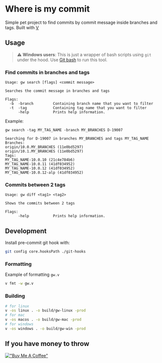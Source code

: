 # Where is my commit

Simple pet project to find commits by commit message inside branches and tags. Built with [V](https://vlang.io)

## Usage

> :warning: **Windows users**: This is just a wrapper of bash scripts using `git` under the hood. Use [Git bash](https://gitforwindows.org) to run this tool.

### Find commits in branches and tags

```
Usage: gw search [flags] <commit message>

Searches the commit message in branches and tags

Flags:
  -b  -branch         Containing branch name that you want to filter
  -t  -tag            Containing tag name that you want to filter
      -help           Prints help information.
```

Example:

```
gw search -tag MY_TAG_NAME -branch MY_BRANCHES D-19007

Searching for D-19007 in branches MY_BRANCHES and tags MY_TAG_NAME
Branches:
origin/10.0.MY_BRANCHES (11e0bd5297)
origin/10.1.MY_BRANCHES (11e0bd5297)
Tags:
MY_TAG_NAME-10.0.10 (21c4e784b6)
MY_TAG_NAME-10.0.11 (41df034952)
MY_TAG_NAME-10.0.12 (41df034952)
MY_TAG_NAME-10.0.12-alp (41df034952)
```

### Commits between 2 tags

```
Usage: gw diff <tag1> <tag2>

Shows the commits between 2 tags

Flags:
      -help           Prints help information.
```

## Development

Install pre-commit git hook with:

```bash
git config core.hooksPath ./git-hooks
```

### Formatting

Example of formatting `gw.v`

```bash
v fmt -w gw.v
```

### Building

```bash
# for linux
v -os linux . -o build/gw-linux -prod
# for mac
v -os macos . -o build/gw-mac -prod
# for windows
v -os windows . -o build/gw-win -prod
```

## If you have money to throw

[!["Buy Me A Coffee"](https://www.buymeacoffee.com/assets/img/custom_images/orange_img.png)](https://www.buymeacoffee.com/agavalda)